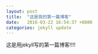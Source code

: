 ```yaml
---
layout: post
title:  "这是我的第一篇博客"
date:   2016-03-22 16:54:37 +0800
categories: jekyll update
---
```

这是用jekyll写的第一篇博客!!!!
